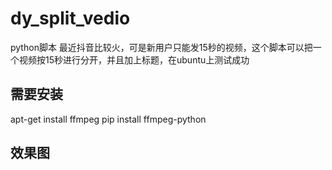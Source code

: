 # dy_split_vedio

python脚本 最近抖音比较火，可是新用户只能发15秒的视频，这个脚本可以把一个视频按15秒进行分开，并且加上标题，在ubuntu上测试成功

## 需要安装
apt-get install ffmpeg
pip install ffmpeg-python


## 效果图


